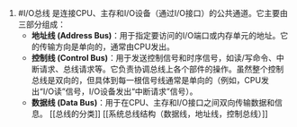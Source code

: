 1. #I/O总线 是连接CPU、主存和I/O设备（通过I/O接口）的公共通道。它主要由三部分组成：
    *   **地址线 (Address Bus)**：用于指定要访问的I/O端口或内存单元的地址。它的传输方向是单向的，通常由CPU发出。
    *   **控制线 (Control Bus)**：用于发送控制信号和时序信号，如读/写命令、中断请求、总线请求等。它负责协调总线上各个部件的操作。虽然整个控制总线是双向的，但具体到每一根信号线通常是单向的（例如，CPU发出“I/O读”信号，I/O设备发出“中断请求”信号）。
    *   **数据线 (Data Bus)**：用于在CPU、主存和I/O接口之间双向传输数据和信息。
[[总线的分类]]  [[系统总线结构（数据线，地址线，控制总线）]]  